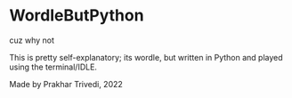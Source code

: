 # WordleButPython
cuz why not

This is pretty self-explanatory; its wordle, but written in Python and played using the terminal/IDLE.

Made by Prakhar Trivedi, 2022
